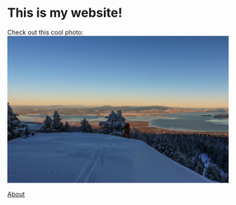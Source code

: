 # This is my website!

Check out this cool photo:
![alt text](Kbasin.jpg)

<!-- Here I will add an about page -->
[About](about.md)
